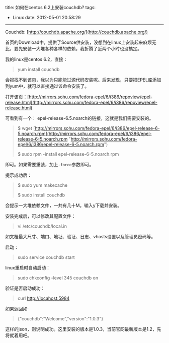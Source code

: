 title: 如何在centos 6.2上安装couchdb?
tags:
  - Linux
date: 2012-05-01 20:58:29
---

Couchdb: [http://couchdb.apache.org/](http://couchdb.apache.org/)

首页的Download中，提供了Source供安装，没想到在linux上安装起来麻烦无比，要先安装一大堆各种各样的依赖，我折腾了近两个小时也没搞定。

我的linux是centos 6.2，直接：

> <font style="background-color: #ffffff">yum install couchdb</font>

会报找不到该包，我以为只能能过源代码安装呢。后来发现，只要把EPEL库添加到yum中，就可以直接通过该命令安装了。

打开该页：[http://mirrors.sohu.com/fedora-epel/6/i386/repoview/epel-release.html](http://mirrors.sohu.com/fedora-epel/6/i386/repoview/epel-release.html)

可看到有一个： epel-release-6.5.noarch的链接，这就是我们需要安装的。

> <font style="background-color: #ffffff">$ </font>wget [http://mirrors.sohu.com/fedora-epel/6/i386/epel-release-6-5.noarch.rpm](http://mirrors.sohu.com/fedora-epel/6/i386/epel-release-6-5.noarch.rpm "http://mirrors.sohu.com/fedora-epel/6/i386/epel-release-6-5.noarch.rpm")
> 
> <font style="background-color: #ffffff">$ sudo rpm -install epel-release-6-5.noarch.rpm</font>

即可。如果需要重装，加上`-force`参数即可。

提示成功后：

> <font style="background-color: #ffffff">$ sudo yum makecache</font>
> 
> <font style="background-color: #ffffff">$ sudo install couchdb</font>

会提示一大堆依赖文件，一共有几十M。输入y下载并安装。

安装完成后，可以修改其配置文件：

> <font style="background-color: #ffffff">vi /etc/couchdb/local.in</font>

如文档最大尺寸、端口、地址、验证、日志、vhosts设置以及管理员密码等。

启动：

> <font style="background-color: #ffffff">sudo service couchdb start</font>

linux重启时自动启动：

> <font style="background-color: #ffffff">sudo chkconfig -level 345 couchdb on</font>

验证是否启动成功：

> <font style="background-color: #ffffff">curl [http://locahost:5984](http://locahost:5984)</font>

如果返回如: 

> {"couchdb":"Welcome","version":"1.0.3"}     
> 
>  

这样的json，则说明成功。这里安装的版本是1.0.3，当前官网最新版本是1.2，先将就着用吧。